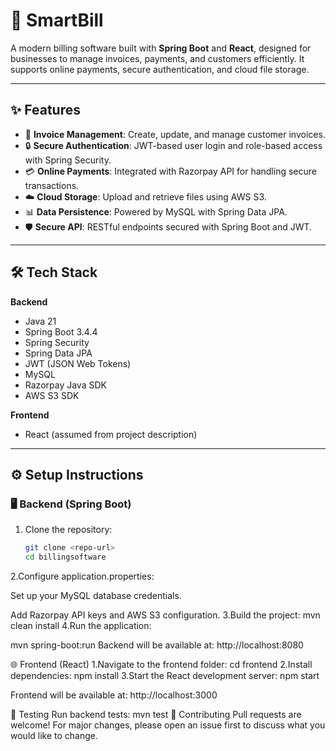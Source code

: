 # 🚀 SmartBill

A modern billing software built with **Spring Boot** and **React**, designed for businesses to manage invoices, payments, and customers efficiently. It supports online payments, secure authentication, and cloud file storage.

---

## ✨ Features

- 📄 **Invoice Management**: Create, update, and manage customer invoices.
- 🔒 **Secure Authentication**: JWT-based user login and role-based access with Spring Security.
- 💳 **Online Payments**: Integrated with Razorpay API for handling secure transactions.
- ☁️ **Cloud Storage**: Upload and retrieve files using AWS S3.
- 📊 **Data Persistence**: Powered by MySQL with Spring Data JPA.
- 🛡️ **Secure API**: RESTful endpoints secured with Spring Boot and JWT.

---

## 🛠 Tech Stack

**Backend**  
- Java 21
- Spring Boot 3.4.4
- Spring Security
- Spring Data JPA
- JWT (JSON Web Tokens)
- MySQL
- Razorpay Java SDK
- AWS S3 SDK

**Frontend**  
- React (assumed from project description)

---

## ⚙️ Setup Instructions

### 🖥 Backend (Spring Boot)
1. Clone the repository:
   ```bash
   git clone <repo-url>
   cd billingsoftware
2.Configure application.properties:

Set up your MySQL database credentials.

Add Razorpay API keys and AWS S3 configuration.
3.Build the project:
mvn clean install
4.Run the application:

mvn spring-boot:run
Backend will be available at:
http://localhost:8080

🌐 Frontend (React)
1.Navigate to the frontend folder:
cd frontend
2.Install dependencies:
npm install
3.Start the React development server:
npm start

Frontend will be available at:
http://localhost:3000

🧪 Testing
Run backend tests:
mvn test
🤝 Contributing
Pull requests are welcome! For major changes, please open an issue first to discuss what you would like to change.
